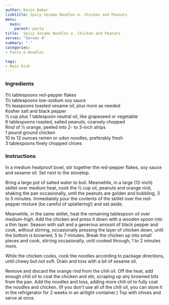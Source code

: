 ```yaml
---
author: Kevin Baker
linktitle: Spicy Sesame Noodles w. Chicken and Peanuts
menu:
  main:
    parent: pasta
title:  Spicy Sesame Noodles w. Chicken and Peanuts
serves: "Serves 4"
summary: "."
categories:
- Pasta & Noodles

tags: 
- Main Dish
---
```

### Ingredients

<div class="ingredient-list">

1½ tablespoons red-pepper flakes  
1½ tablespoons low-sodium soy sauce  
1½ teaspoons toasted sesame oil, plus more as needed  
Kosher salt and black pepper  
½ cup plus 1 tablespoon neutral oil, like grapeseed or vegetable  
6 tablespoons roasted, salted peanuts, coarsely chopped  
Rind of ½ orange, peeled into 2- to 3-inch strips  
1 pound ground chicken  
10 to 12 ounces ramen or udon noodles, preferably fresh  
3 tablespoons finely chopped chives  

</div>

### Instructions
In a medium heatproof bowl, stir together the red-pepper flakes, soy sauce and sesame oil. Set next to the stovetop.

Bring a large pot of salted water to boil. Meanwhile, in a large (12-inch) skillet over medium heat, cook the ½ cup oil, peanuts and orange rind, shaking the pan occasionally, until the peanuts are golden and bubbling, 3 to 5 minutes. Immediately pour the contents of the skillet over the red-pepper mixture (be careful of splattering!) and set aside.

Meanwhile, in the same skillet, heat the remaining tablespoon oil over medium-high. Add the chicken and press it down with a wooden spoon into a thin layer. Season with salt and a generous amount of black pepper and cook, without stirring, occasionally pressing the layer of chicken down, until the bottom is browned, 5 to 7 minutes. Break the chicken up into small pieces and cook, stirring occasionally, until cooked through, 1 to 2 minutes more.

While the chicken cooks, cook the noodles according to package directions, until chewy but not soft. Drain and toss with a bit of sesame oil.

Remove and discard the orange rind from the chili oil. Off the heat, add enough chili oil to coat the chicken and stir, scraping up any browned bits from the pan. Add the noodles and toss, adding more chili oil to fully coat the noodles and chicken. (If you don't use all of the chili oil, you can store it in the refrigerator for 2 weeks in an airtight container.) Top with chives and serve at once.